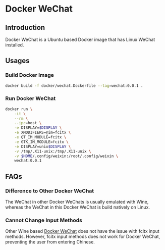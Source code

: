 # Docker WeChat

## Introduction

Docker WeChat is a Ubuntu based Docker image that has Linux WeChat installed. 

## Usages

### Build Docker Image

```bash
docker build -f docker/wechat.Dockerfile --tag=wechat:0.0.1 .
```

### Run Docker WeChat

```bash
docker run \
    -it \
    --rm \
    --ipc=host \
    -e DISPLAY=$DISPLAY \
    -e XMODIFIERS=@im=fcitx \
    -e QT_IM_MODULE=fcitx \
    -e GTK_IM_MODULE=fcitx \
    -e DISPLAY=unix$DISPLAY \
    -v /tmp/.X11-unix:/tmp/.X11-unix \
    -v $HOME/.config/weixin:/root/.config/weixin \
    wechat:0.0.1
```

## FAQs

### Difference to Other Docker WeChat

The WeChat in other Docker WeChats is usually emulated with Wine, whereas the WeChat in this Docker WeChat is build natively on Linux.

### Cannot Change Input Methods

Other Wine based [Docker WeChat](https://hub.docker.com/r/bestwu/wechat/) does not have the issue with fcitx input methods. However, fcitx input methods does not work for Docker WeChat, preventing the user from entering Chinese.
